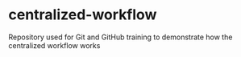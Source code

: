 # centralized-workflow
Repository used for Git and GitHub training
to demonstrate how the centralized workflow
works
